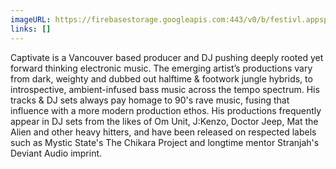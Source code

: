 ```yaml
---
imageURL: https://firebasestorage.googleapis.com:443/v0/b/festivl.appspot.com/o/userContent%2F7552676B-3F78-4878-A2C6-AB37F8FA48F5.png?alt=media&token=76448791-b684-46f3-903d-d000dbceaedc
links: []
---
```

Captivate is a Vancouver based producer and DJ pushing deeply rooted yet forward thinking electronic music. The emerging artist’s productions vary from dark, weighty and dubbed out halftime & footwork jungle hybrids, to introspective, ambient-infused bass music across the tempo spectrum. His tracks & DJ sets always pay homage to 90's rave music, fusing that influence with a more modern production ethos. His productions frequently appear in DJ sets from the likes of Om Unit, J:Kenzo, Doctor Jeep, Mat the Alien and other heavy hitters, and have been released on respected labels such as Mystic State's The Chikara Project and longtime mentor Stranjah's Deviant Audio imprint.
